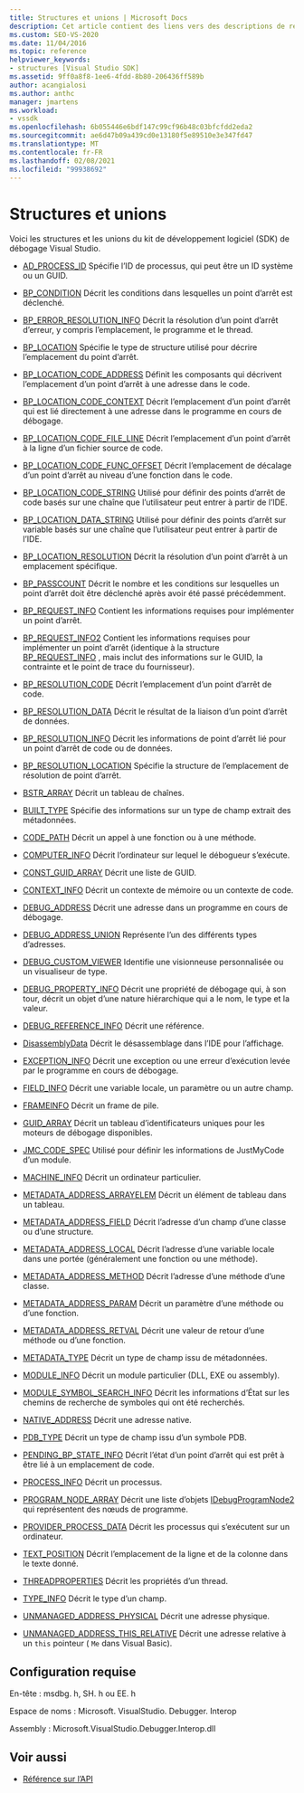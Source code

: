 ```yaml
---
title: Structures et unions | Microsoft Docs
description: Cet article contient des liens vers des descriptions de référence des structures et des unions dans le kit de développement logiciel (SDK) de débogage Visual Studio.
ms.custom: SEO-VS-2020
ms.date: 11/04/2016
ms.topic: reference
helpviewer_keywords:
- structures [Visual Studio SDK]
ms.assetid: 9ff0a8f8-1ee6-4fdd-8b80-206436ff589b
author: acangialosi
ms.author: anthc
manager: jmartens
ms.workload:
- vssdk
ms.openlocfilehash: 6b055446e6bdf147c99cf96b48c03bfcfdd2eda2
ms.sourcegitcommit: ae6d47b09a439cd0e13180f5e89510e3e347fd47
ms.translationtype: MT
ms.contentlocale: fr-FR
ms.lasthandoff: 02/08/2021
ms.locfileid: "99938692"
---
```

# <a name="structures-and-unions"></a>Structures et unions
Voici les structures et les unions du kit de développement logiciel (SDK) de débogage Visual Studio.

- [AD_PROCESS_ID](../../../extensibility/debugger/reference/ad-process-id.md) Spécifie l’ID de processus, qui peut être un ID système ou un GUID.

- [BP_CONDITION](../../../extensibility/debugger/reference/bp-condition.md) Décrit les conditions dans lesquelles un point d’arrêt est déclenché.

- [BP_ERROR_RESOLUTION_INFO](../../../extensibility/debugger/reference/bp-error-resolution-info.md) Décrit la résolution d’un point d’arrêt d’erreur, y compris l’emplacement, le programme et le thread.

- [BP_LOCATION](../../../extensibility/debugger/reference/bp-location.md) Spécifie le type de structure utilisé pour décrire l’emplacement du point d’arrêt.

- [BP_LOCATION_CODE_ADDRESS](../../../extensibility/debugger/reference/bp-location-code-address.md) Définit les composants qui décrivent l’emplacement d’un point d’arrêt à une adresse dans le code.

- [BP_LOCATION_CODE_CONTEXT](../../../extensibility/debugger/reference/bp-location-code-context.md) Décrit l’emplacement d’un point d’arrêt qui est lié directement à une adresse dans le programme en cours de débogage.

- [BP_LOCATION_CODE_FILE_LINE](../../../extensibility/debugger/reference/bp-location-code-file-line.md) Décrit l’emplacement d’un point d’arrêt à la ligne d’un fichier source de code.

- [BP_LOCATION_CODE_FUNC_OFFSET](../../../extensibility/debugger/reference/bp-location-code-func-offset.md) Décrit l’emplacement de décalage d’un point d’arrêt au niveau d’une fonction dans le code.

- [BP_LOCATION_CODE_STRING](../../../extensibility/debugger/reference/bp-location-code-string.md) Utilisé pour définir des points d’arrêt de code basés sur une chaîne que l’utilisateur peut entrer à partir de l’IDE.

- [BP_LOCATION_DATA_STRING](../../../extensibility/debugger/reference/bp-location-data-string.md) Utilisé pour définir des points d’arrêt sur variable basés sur une chaîne que l’utilisateur peut entrer à partir de l’IDE.

- [BP_LOCATION_RESOLUTION](../../../extensibility/debugger/reference/bp-location-resolution.md) Décrit la résolution d’un point d’arrêt à un emplacement spécifique.

- [BP_PASSCOUNT](../../../extensibility/debugger/reference/bp-passcount.md) Décrit le nombre et les conditions sur lesquelles un point d’arrêt doit être déclenché après avoir été passé précédemment.

- [BP_REQUEST_INFO](../../../extensibility/debugger/reference/bp-request-info.md) Contient les informations requises pour implémenter un point d’arrêt.

- [BP_REQUEST_INFO2](../../../extensibility/debugger/reference/bp-request-info2.md) Contient les informations requises pour implémenter un point d’arrêt (identique à la structure [BP_REQUEST_INFO](../../../extensibility/debugger/reference/bp-request-info.md) , mais inclut des informations sur le GUID, la contrainte et le point de trace du fournisseur).

- [BP_RESOLUTION_CODE](../../../extensibility/debugger/reference/bp-resolution-code.md) Décrit l’emplacement d’un point d’arrêt de code.

- [BP_RESOLUTION_DATA](../../../extensibility/debugger/reference/bp-resolution-data.md) Décrit le résultat de la liaison d’un point d’arrêt de données.

- [BP_RESOLUTION_INFO](../../../extensibility/debugger/reference/bp-resolution-info.md) Décrit les informations de point d’arrêt lié pour un point d’arrêt de code ou de données.

- [BP_RESOLUTION_LOCATION](../../../extensibility/debugger/reference/bp-resolution-location.md) Spécifie la structure de l’emplacement de résolution de point d’arrêt.

- [BSTR_ARRAY](../../../extensibility/debugger/reference/bstr-array.md) Décrit un tableau de chaînes.

- [BUILT_TYPE](../../../extensibility/debugger/reference/built-type.md) Spécifie des informations sur un type de champ extrait des métadonnées.

- [CODE_PATH](../../../extensibility/debugger/reference/code-path.md) Décrit un appel à une fonction ou à une méthode.

- [COMPUTER_INFO](../../../extensibility/debugger/reference/computer-info.md) Décrit l’ordinateur sur lequel le débogueur s’exécute.

- [CONST_GUID_ARRAY](../../../extensibility/debugger/reference/const-guid-array.md) Décrit une liste de GUID.

- [CONTEXT_INFO](../../../extensibility/debugger/reference/context-info.md) Décrit un contexte de mémoire ou un contexte de code.

- [DEBUG_ADDRESS](../../../extensibility/debugger/reference/debug-address.md) Décrit une adresse dans un programme en cours de débogage.

- [DEBUG_ADDRESS_UNION](../../../extensibility/debugger/reference/debug-address-union.md) Représente l’un des différents types d’adresses.

- [DEBUG_CUSTOM_VIEWER](../../../extensibility/debugger/reference/debug-custom-viewer.md) Identifie une visionneuse personnalisée ou un visualiseur de type.

- [DEBUG_PROPERTY_INFO](../../../extensibility/debugger/reference/debug-property-info.md) Décrit une propriété de débogage qui, à son tour, décrit un objet d’une nature hiérarchique qui a le nom, le type et la valeur.

- [DEBUG_REFERENCE_INFO](../../../extensibility/debugger/reference/debug-reference-info.md) Décrit une référence.

- [DisassemblyData](../../../extensibility/debugger/reference/disassemblydata.md) Décrit le désassemblage dans l’IDE pour l’affichage.

- [EXCEPTION_INFO](../../../extensibility/debugger/reference/exception-info.md) Décrit une exception ou une erreur d’exécution levée par le programme en cours de débogage.

- [FIELD_INFO](../../../extensibility/debugger/reference/field-info.md) Décrit une variable locale, un paramètre ou un autre champ.

- [FRAMEINFO](../../../extensibility/debugger/reference/frameinfo.md) Décrit un frame de pile.

- [GUID_ARRAY](../../../extensibility/debugger/reference/guid-array.md) Décrit un tableau d’identificateurs uniques pour les moteurs de débogage disponibles.

- [JMC_CODE_SPEC](../../../extensibility/debugger/reference/jmc-code-spec.md) Utilisé pour définir les informations de JustMyCode d’un module.

- [MACHINE_INFO](../../../extensibility/debugger/reference/machine-info.md) Décrit un ordinateur particulier.

- [METADATA_ADDRESS_ARRAYELEM](../../../extensibility/debugger/reference/metadata-address-arrayelem.md) Décrit un élément de tableau dans un tableau.

- [METADATA_ADDRESS_FIELD](../../../extensibility/debugger/reference/metadata-address-field.md) Décrit l’adresse d’un champ d’une classe ou d’une structure.

- [METADATA_ADDRESS_LOCAL](../../../extensibility/debugger/reference/metadata-address-local.md) Décrit l’adresse d’une variable locale dans une portée (généralement une fonction ou une méthode).

- [METADATA_ADDRESS_METHOD](../../../extensibility/debugger/reference/metadata-address-method.md) Décrit l’adresse d’une méthode d’une classe.

- [METADATA_ADDRESS_PARAM](../../../extensibility/debugger/reference/metadata-address-param.md) Décrit un paramètre d’une méthode ou d’une fonction.

- [METADATA_ADDRESS_RETVAL](../../../extensibility/debugger/reference/metadata-address-retval.md) Décrit une valeur de retour d’une méthode ou d’une fonction.

- [METADATA_TYPE](../../../extensibility/debugger/reference/metadata-type.md) Décrit un type de champ issu de métadonnées.

- [MODULE_INFO](../../../extensibility/debugger/reference/module-info.md) Décrit un module particulier (DLL, EXE ou assembly).

- [MODULE_SYMBOL_SEARCH_INFO](../../../extensibility/debugger/reference/module-symbol-search-info.md) Décrit les informations d’État sur les chemins de recherche de symboles qui ont été recherchés.

- [NATIVE_ADDRESS](../../../extensibility/debugger/reference/native-address.md) Décrit une adresse native.

- [PDB_TYPE](../../../extensibility/debugger/reference/pdb-type.md) Décrit un type de champ issu d’un symbole PDB.

- [PENDING_BP_STATE_INFO](../../../extensibility/debugger/reference/pending-bp-state-info.md) Décrit l’état d’un point d’arrêt qui est prêt à être lié à un emplacement de code.

- [PROCESS_INFO](../../../extensibility/debugger/reference/process-info.md) Décrit un processus.

- [PROGRAM_NODE_ARRAY](../../../extensibility/debugger/reference/program-node-array.md) Décrit une liste d’objets [IDebugProgramNode2](../../../extensibility/debugger/reference/idebugprogramnode2.md) qui représentent des nœuds de programme.

- [PROVIDER_PROCESS_DATA](../../../extensibility/debugger/reference/provider-process-data.md) Décrit les processus qui s’exécutent sur un ordinateur.

- [TEXT_POSITION](../../../extensibility/debugger/reference/text-position.md) Décrit l’emplacement de la ligne et de la colonne dans le texte donné.

- [THREADPROPERTIES](../../../extensibility/debugger/reference/threadproperties.md) Décrit les propriétés d’un thread.

- [TYPE_INFO](../../../extensibility/debugger/reference/type-info.md) Décrit le type d’un champ.

- [UNMANAGED_ADDRESS_PHYSICAL](../../../extensibility/debugger/reference/unmanaged-address-physical.md) Décrit une adresse physique.

- [UNMANAGED_ADDRESS_THIS_RELATIVE](../../../extensibility/debugger/reference/unmanaged-address-this-relative.md) Décrit une adresse relative à un `this` pointeur ( `Me` dans Visual Basic).

## <a name="requirements"></a>Configuration requise
 En-tête : msdbg. h, SH. h ou EE. h

 Espace de noms : Microsoft. VisualStudio. Debugger. Interop

 Assembly : Microsoft.VisualStudio.Debugger.Interop.dll

## <a name="see-also"></a>Voir aussi
- [Référence sur l’API](../../../extensibility/debugger/reference/api-reference-visual-studio-debugging.md)
